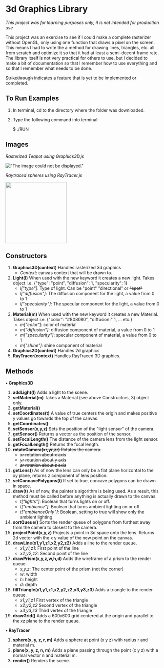 3d Graphics Library
===================
*This project was for learning purposes only, it is not intended for production use*

This project was an exercise to see if I could make a complete rasterizer without OpenGL, only using one function that draws a pixel on the screen. This means I had to write the a method for drawing lines, triangles, etc. all from scratch and optimize it so that it had at least a semi-decent frame rate. The library itself is not very practical for others to use, but I decided to make a bit of documentation so that I remember how to use everything and so that I remember what needs to be done.

~~Strikethrough~~ indicates a feature that is yet to be implemented or completed. 

To Run Examples
---------------

1. In terminal, cd to the directory where the folder was downloaded.
2. Type the following command into terminal:

    $ ./RUN
 
Images
------

*Rasterized Teapot using Graphics3D.js*

!["The image could not be displayed."](https://raw.github.com/Wikiemol/Graphics-API/master/images/teapot.gif "Rasterized Teapot")

*Raytraced spheres using RayTracer.js*

<img src="images/raytracer.gif?raw=true" width="200px">

Constructors
------------

1. **Graphics3D(context)** Handles rasterized 3d graphics
    - *Context*: canvas context that will be drawn to.
2. **Light(l)** When used with the new keyword it creates a new light. Takes object i.e. {"type": "point", "diffusion": 1, "specularity": 1}
    - *l["type"]*: Type of light. Can be "point" "directional" or ~~"spot"~~
    - *l["diffusion"]*: The diffusion component for the light, a value from 0 to 1
    - *l["specularity"]*: The specular component for the light, a value from 0 to 1
3. **Material(m)** When used with the new keyword it creates a new Material. Takes object i.e. {"color": "#808080", "diffusion:" 1, ... etc.}
    - *m["color"]*: color of material
    - *m["diffusion"]*: diffusion component of material, a value from 0 to 1
    - *m["specularity"]*: specular component of material, a value from 0 to 1
    - *m["shine"]*: shine component of material
4. **Graphics2D(context)** Handles 2d graphics
5. **RayTracer(context)** Handles RayTraced 3D graphics.

Methods 
-------

**• Graphics3D**

1. **addLight(l)** Adds a light to the scene.
2. **setMaterial(m)** Takes a Material (see above Constructors, 3) object only.
3. **getMaterial()**
4. **setCoordinates(t)** A value of true centers the origin and makes positive y values go towards the top of the canvas.
5. **getCoordinates()**
6. **setSensor(x,y,z)** Sets the position of the "light sensor" of the camera.
7. **getSensor()** Returns a vector as the position of the sensor.
8. **setFocalLength()** The distance of the camera lens from the light sensor.
9. **getFocalLength()** Returns the focal length.
10. ~~**rotateCamera(xr,yr,zr)** Rotates the camera.~~
    - ~~*xr* rotation about x axis~~
    - ~~*yr* rotation about y axis~~
    - ~~*zr* rotation about z axis~~
11. **getLens()** As of now the lens can only be a flat plane horizontal to the xy plane, returns z component of lens position.
12. **setConcavePolygons(t)** If set to true, concave polygons can be drawn in space.
13. **draw(t)** As of now, the painter's algorithm is being used. As a result, this method must be called before anything is actually drawn to the canvas.
    - *t["lights"]*: Boolean that turns lights on or off.
    - *t["ambience"]*: Boolean that turns ambient lighting on or off.
    - *t["ambienceOnly"]*: Boolean, setting to true will show only the ambient lighting.
14. **sortQueue()** Sorts the render queue of polygons from furthest away from the camera to closest to the camera.
15. **projectPoint(x,y,z)** Projects a point in 3d space onto the lens. Returns 2d vector with the x y value of the new point on the canvas. 
17. **drawLine(x1,y1,z1,x2,y2,z2)** Adds a line to the render queue.
    - *x1,y1,z1*: First point of the line
    - *x2,y2,z2*: Second point of the line
18. **drawPrism(x,y,z,w,h,d)** Adds the wireframe of a prism to the render queue.
    - *x,y,z*: The center point of the prism (not the corner)
    - *w*: width
    - *h*: height
    - *d*: depth
19. **fillTriangle(x1,y1,z1,x2,y2,z2,x3,y3,z3)** Adds a triangle to the render queue.
    - *x1,y1,z1* First vertex of the triangle
    - *x2,y2,z2* Second vertex of the triangle
    - *x3,y3,z3* Third vertex of the triangle
21. **drawGrid()** Adds a 600x600 grid centered at the origin and parallel to the xz plane to the render queue.

**• RayTracer**

1. **sphere(x, y, z, r, m)** Adds a sphere at point (x y z) with radius r and material m.
2. **plane(x, y, z, n, m)** Adds a plane passing through the point (x y z) with a normal vector n and material m.
3. **render()** Renders the scene.

